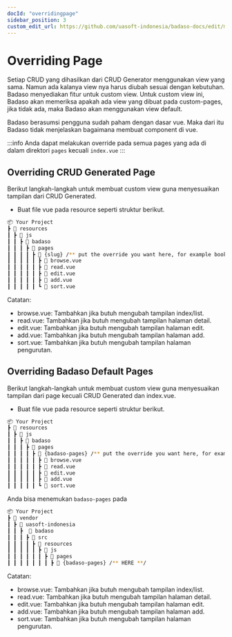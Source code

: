 ```yaml
---
docId: "overridingpage"
sidebar_position: 3
custom_edit_url: https://github.com/uasoft-indonesia/badaso-docs/edit/main/i18n/id/docusaurus-plugin-content-docs/current/customization/overriding-page.md
---
```


# Overriding Page

Setiap CRUD yang dihasilkan dari CRUD Generator menggunakan view yang sama. Namun ada kalanya view nya harus diubah sesuai dengan kebutuhan. Badaso menyediakan fitur untuk custom view. Untuk custom view ini, Badaso akan memeriksa apakah ada view yang dibuat pada custom-pages, jika tidak ada, maka Badaso akan menggunakan view default.

Badaso berasumsi pengguna sudah paham dengan dasar vue. Maka dari itu Badaso tidak menjelaskan bagaimana membuat component di vue.

:::info
Anda dapat melakukan override pada semua pages yang ada di dalam direktori <code>pages</code> kecuali <code>index.vue</code>
:::

## Overriding CRUD Generated Page

Berikut langkah-langkah untuk membuat custom view guna menyesuaikan tampilan dari CRUD Generated.

- Buat file vue pada resource seperti struktur berikut.

```bash
📦 Your Project
┣ 📂 resources
┃ ┣ 📂 js
┃ ┃ ┣ 📂 badaso
┃ ┃ ┃ ┣ 📂 pages
┃ ┃ ┃ ┃ ┣ 📂 {slug} /** put the override you want here, for example book-management **/
┃ ┃ ┃ ┃ ┃ ┣ 📜 browse.vue
┃ ┃ ┃ ┃ ┃ ┣ 📜 read.vue
┃ ┃ ┃ ┃ ┃ ┣ 📜 edit.vue
┃ ┃ ┃ ┃ ┃ ┣ 📜 add.vue
┃ ┃ ┃ ┃ ┃ ┗ 📜 sort.vue
```

Catatan:

- browse.vue: Tambahkan jika butuh mengubah tampilan index/list.
- read.vue: Tambahkan jika butuh mengubah tampilan halaman detail.
- edit.vue: Tambahkan jika butuh mengubah tampilan halaman edit.
- add.vue: Tambahkan jika butuh mengubah tampilan halaman add.
- sort.vue: Tambahkan jika butuh mengubah tampilan halaman pengurutan.

## Overriding Badaso Default Pages

Berikut langkah-langkah untuk membuat custom view guna menyesuaikan tampilan dari page kecuali CRUD Generated dan index.vue.

- Buat file vue pada resource seperti struktur berikut.

```bash
📦 Your Project
┣ 📂 resources
┃ ┣ 📂 js
┃ ┃ ┣ 📂 badaso
┃ ┃ ┃ ┣ 📂 pages
┃ ┃ ┃ ┃ ┣ 📂 {badaso-pages} /** put the override you want here, for example database-management **/
┃ ┃ ┃ ┃ ┃ ┣ 📜 browse.vue
┃ ┃ ┃ ┃ ┃ ┣ 📜 read.vue
┃ ┃ ┃ ┃ ┃ ┣ 📜 edit.vue
┃ ┃ ┃ ┃ ┃ ┣ 📜 add.vue
┃ ┃ ┃ ┃ ┃ ┗ 📜 sort.vue
```

Anda bisa menemukan `badaso-pages` pada

```bash
📦 Your Project
┣ 📂 vendor
┃ ┣ 📂 uasoft-indonesia
┃ ┃ ┣  📂 badaso
┃ ┃ ┃ ┣ 📂 src
┃ ┃ ┃ ┃ ┣ 📂 resources
┃ ┃ ┃ ┃ ┃ ┣ 📂 js
┃ ┃ ┃ ┃ ┃ ┃ ┣ 📂 pages
┃ ┃ ┃ ┃ ┃ ┃ ┃ ┣ 📂 {badaso-pages} /** HERE **/
```

Catatan:

- browse.vue: Tambahkan jika butuh mengubah tampilan index/list.
- read.vue: Tambahkan jika butuh mengubah tampilan halaman detail.
- edit.vue: Tambahkan jika butuh mengubah tampilan halaman edit.
- add.vue: Tambahkan jika butuh mengubah tampilan halaman add.
- sort.vue: Tambahkan jika butuh mengubah tampilan halaman pengurutan.
